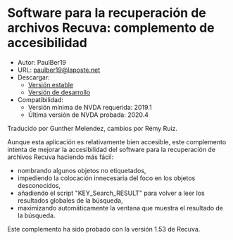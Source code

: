 # Software para la recuperación de archivos Recuva: complemento de accesibilidad #
* Autor: PaulBer19
* URL: paulber19@laposte.net
* Descargar:
	* [Versión estable][1]
	* [Versión de desarrollo][2]
* Compatibilidad:
	* Versión mínima de NVDA requerida: 2019.1
	* Última versión de NVDA probada: 2020.4


Traducido por Gunther Melendez, cambios por Rémy Ruiz.


Aunque esta aplicación es relativamente bien accesible, este complemento intenta de mejorar la accesibilidad del software para la recuperación de archivos Recuva haciendo más fácil:

* nombrando algunos objetos no etiquetados,
* impediendo la colocación innecesaria del foco en los objetos desconocidos,
* añadiendo el script "KEY_Search_RESULT" para volver a leer los resultados globales de la búsqueda,
* maximizando automáticamente la ventana que muestra el resultado de la búsqueda.


Este complemento ha sido probado con la versión 1.53 de Recuva.


[1]: https://github.com/paulber007/AllMyNVDAAddons/raw/master/recuvaAccessEnhancement/recuvaAccessEnhancement-1.2.nvda-addon
[2]: https://github.com/paulber007/AllMyNVDAAddons/tree/master/recuvaAccessEnhancement/dev
